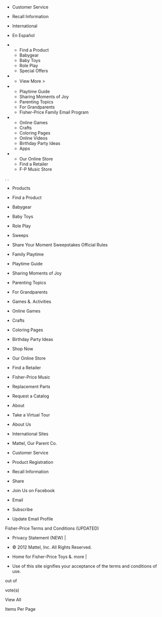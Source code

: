 *   Customer Service
*   Recall Information
*   International
*   En Español

*   *   Find a Product
    *   Babygear
    *   Baby Toys
    *   Role Play
    *   Special Offers
    
*   *   View More >
    
*   *   Playtime Guide
    *   Sharing Moments of Joy
    *   Parenting Topics
    *   For Grandparents
    *   Fisher-Price Family Email Program
    
*   *   Online Games
    *   Crafts
    *   Coloring Pages
    *   Online Videos
    *   Birthday Party Ideas
    *   Apps
    
*   *   Our Online Store
    *   Find a Retailer
    *   F-P Music Store
    

. .

*   Products
*   Find a Product
*   Babygear
*   Baby Toys
*   Role Play

*   Sweeps
*   Share Your Moment Sweepstakes Official Rules

*   Family Playtime
*   Playtime Guide
*   Sharing Moments of Joy
*   Parenting Topics
*   For Grandparents

*   Games &. Activities
*   Online Games
*   Crafts
*   Coloring Pages
*   Birthday Party Ideas

*   Shop Now
*   Our Online Store
*   Find a Retailer
*   Fisher-Price Music
*   Replacement Parts
*   Request a Catalog

*   About
*   Take a Virtual Tour
*   About Us
*   International Sites
*   Mattel, Our Parent Co.

*   Customer Service

*   Product Registration

*   Recall Information

*   Share
*   Join Us on Facebook

*   Email
*   Subscribe
*   Update Email Profile

Fisher-Price Terms and Conditions (UPDATED)

*   Privacy Statement (NEW) |
*   © 2012 Mattel, Inc. All Rights Reserved.

*   Home for Fisher-Price Toys &. more |
*   Use of this site signifies your acceptance of the terms and conditions of use.

out of

vote(s)

View All

Items Per Page